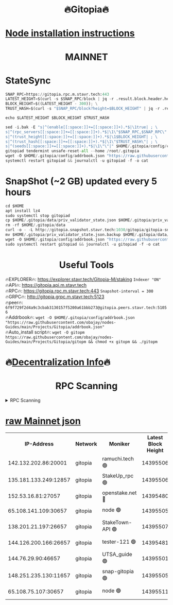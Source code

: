 <h1 align="center"> 🔥Gitopia🔥</h1>

[Node installation instructions](https://github.com/obajay/nodes-Guides/tree/main/Projects/Gitopia)
=

<h1 align="center"> MAINNET</h1>

# StateSync
```python
SNAP_RPC=https://gitopia.rpc.m.stavr.tech:443
LATEST_HEIGHT=$(curl -s $SNAP_RPC/block | jq -r .result.block.header.height); \
BLOCK_HEIGHT=$((LATEST_HEIGHT - 300)); \
TRUST_HASH=$(curl -s "$SNAP_RPC/block?height=$BLOCK_HEIGHT" | jq -r .result.block_id.hash)

echo $LATEST_HEIGHT $BLOCK_HEIGHT $TRUST_HASH

sed -i.bak -E "s|^(enable[[:space:]]+=[[:space:]]+).*$|\1true| ; \
s|^(rpc_servers[[:space:]]+=[[:space:]]+).*$|\1\"$SNAP_RPC,$SNAP_RPC\"| ; \
s|^(trust_height[[:space:]]+=[[:space:]]+).*$|\1$BLOCK_HEIGHT| ; \
s|^(trust_hash[[:space:]]+=[[:space:]]+).*$|\1\"$TRUST_HASH\"| ; \
s|^(seeds[[:space:]]+=[[:space:]]+).*$|\1\"\"|" $HOME/.gitopia/config/config.toml
gitopiad tendermint unsafe-reset-all --home /root/.gitopia
wget -O $HOME/.gitopia/config/addrbook.json "https://raw.githubusercontent.com/obajay/nodes-Guides/main/Projects/Gitopia/addrbook.json"
systemctl restart gitopiad && journalctl -u gitopiad -f -o cat
```
# SnapShot (~2 GB) updated every 5 hours
```python
cd $HOME
apt install lz4
sudo systemctl stop gitopiad
cp $HOME/.gitopia/data/priv_validator_state.json $HOME/.gitopia/priv_validator_state.json.backup
rm -rf $HOME/.gitopia/data
curl -o - -L http://gitopia.snapshot.stavr.tech:1030/gitopia/gitopia-snap.tar.lz4 | lz4 -c -d - | tar -x -C $HOME/.gitopia --strip-components 2
mv $HOME/.gitopia/priv_validator_state.json.backup $HOME/.gitopia/data/priv_validator_state.json
wget -O $HOME/.gitopia/config/addrbook.json "https://raw.githubusercontent.com/obajay/nodes-Guides/main/Projects/Gitopia/addrbook.json"
sudo systemctl restart gitopiad && journalctl -u gitopiad -f -o cat
```
 <h1 align="center"> Useful Tools</h1>

🔥EXPLORER🔥:      https://explorer.stavr.tech/Gitopia-M/staking  `Indexer "ON"` \
🔥API🔥: 			 		 https://gitopia.api.m.stavr.tech \
🔥RPC🔥:           https://gitopia.rpc.m.stavr.tech:443              `Snapshot-interval = 300` \
🔥GRPC🔥:          http://gitopia.grpc.m.stavr.tech:5123 \
🔥peer🔥:					 `6f9f729f2d4a9c3cbab3130157f5200a61bbb273@gitopia.peers.stavr.tech:51056` \
🔥Addrbook🔥:    ```wget -O $HOME/.gitopia/config/addrbook.json "https://raw.githubusercontent.com/obajay/nodes-Guides/main/Projects/Gitopia/addrbook.json"``` \
🔥Auto_install script🔥: ```wget -O gitopm https://raw.githubusercontent.com/obajay/nodes-Guides/main/Projects/Gitopia/gitopm && chmod +x gitopm && ./gitopm```

🔥[Decentralization Info](https://github.com/obajay/StateSync-snapshots/tree/main/Projects/Gitopia/Decentralization)🔥
=

<h1 align="center"> RPC Scanning</h1>

<details>
<summary>RPC Scanning</summary>

<h2 align="center"> We scan nodes in real time every 4 hours. And we provide the final result of RPC endpoints.
We cannot influence the operation of these nodes in any way. </h2>


```python
If Voting Power is higher than 0 --> then the Node is a validator of the network and may be subject to attack and be a potential threat to the chain.
```
```python
We marked such validators with a red symbol
```

</details>

[raw Mainnet json](https://rpc-check.gitopm.stavr.tech/gitopm/rpc-gitopm-result.json)
=

<table><tr><th>IP-Address</th><th>Network</th><th>Moniker</th><th>Latest Block Height</th><th>Earliest Block Height</th><th>Catching Up</th><th>Tx Index</th><th>Voting Power</th><th>Scan Time</th></tr><tr><td>142.132.202.86:20001</td><td>gitopia</td><td>ramuchi.tech 🟢</td><td>14395506</td><td>6548337</td><td>False</td><td>on</td><td>0</td><td>2024-02-25T20:50:02.126045363UTC</td></tr><tr><td>135.181.133.249:12857</td><td>gitopia</td><td>StakeUp_rpc 🟢</td><td>14395506</td><td>8010001</td><td>False</td><td>on</td><td>0</td><td>2024-02-25T20:50:02.487754067UTC</td></tr><tr><td>152.53.16.81:27057</td><td>gitopia</td><td>openstake.net 🔴</td><td>14395480</td><td>10455001</td><td>False</td><td>off</td><td>50657</td><td>2024-02-25T20:49:18.653176690UTC</td></tr><tr><td>65.108.141.109:30657</td><td>gitopia</td><td>node 🟢</td><td>14395505</td><td>12299845</td><td>False</td><td>on</td><td>0</td><td>2024-02-25T20:49:59.488840356UTC</td></tr><tr><td>138.201.21.197:26657</td><td>gitopia</td><td>StakeTown-API 🟢</td><td>14395507</td><td>12733501</td><td>False</td><td>on</td><td>0</td><td>2024-02-25T20:50:06.949213758UTC</td></tr><tr><td>144.126.200.166:26657</td><td>gitopia</td><td>tester-121 🟢</td><td>14395481</td><td>12832814</td><td>False</td><td>off</td><td>0</td><td>2024-02-25T20:49:21.158122899UTC</td></tr><tr><td>144.76.29.90:46657</td><td>gitopia</td><td>UTSA_guide 🟢</td><td>14395501</td><td>13035301</td><td>False</td><td>on</td><td>0</td><td>2024-02-25T20:49:52.899919927UTC</td></tr><tr><td>148.251.235.130:11657</td><td>gitopia</td><td>snap-gitopia 🟢</td><td>14395505</td><td>14079001</td><td>False</td><td>on</td><td>0</td><td>2024-02-25T20:49:59.777737737UTC</td></tr><tr><td>65.108.75.107:30657</td><td>gitopia</td><td>node 🟢</td><td>14395511</td><td>14269230</td><td>False</td><td>on</td><td>0</td><td>2024-02-25T20:50:13.461079669UTC</td></tr></table>
